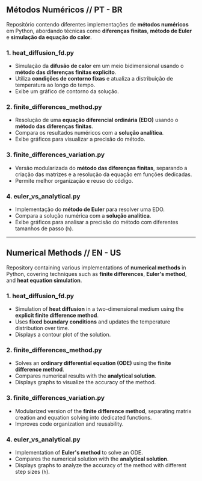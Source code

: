 ## Métodos Numéricos // PT - BR  
Repositório contendo diferentes implementações de **métodos numéricos** em Python, abordando técnicas como **diferenças finitas**, **método de Euler** e **simulação da equação do calor**.

### **1. heat_diffusion_fd.py**  
- Simulação da **difusão de calor** em um meio bidimensional usando o **método das diferenças finitas explícito**.  
- Utiliza **condições de contorno fixas** e atualiza a distribuição de temperatura ao longo do tempo.  
- Exibe um gráfico de contorno da solução.  

### **2. finite_differences_method.py**  
- Resolução de uma **equação diferencial ordinária (EDO)** usando o **método das diferenças finitas**.  
- Compara os resultados numéricos com a **solução analítica**.  
- Exibe gráficos para visualizar a precisão do método.  

### **3. finite_differences_variation.py**  
- Versão modularizada do **método das diferenças finitas**, separando a criação das matrizes e a resolução da equação em funções dedicadas.  
- Permite melhor organização e reuso do código.  

### **4. euler_vs_analytical.py**  
- Implementação do **método de Euler** para resolver uma EDO.  
- Compara a solução numérica com a **solução analítica**.  
- Exibe gráficos para analisar a precisão do método com diferentes tamanhos de passo (`h`).  

---

## Numerical Methods // EN - US  
Repository containing various implementations of **numerical methods** in Python, covering techniques such as **finite differences**, **Euler's method**, and **heat equation simulation**.

### **1. heat_diffusion_fd.py**  
- Simulation of **heat diffusion** in a two-dimensional medium using the **explicit finite difference method**.  
- Uses **fixed boundary conditions** and updates the temperature distribution over time.  
- Displays a contour plot of the solution.  

### **2. finite_differences_method.py**  
- Solves an **ordinary differential equation (ODE)** using the **finite difference method**.  
- Compares numerical results with the **analytical solution**.  
- Displays graphs to visualize the accuracy of the method.  

### **3. finite_differences_variation.py**  
- Modularized version of the **finite difference method**, separating matrix creation and equation solving into dedicated functions.  
- Improves code organization and reusability.  

### **4. euler_vs_analytical.py**  
- Implementation of **Euler's method** to solve an ODE.  
- Compares the numerical solution with the **analytical solution**.  
- Displays graphs to analyze the accuracy of the method with different step sizes (`h`).  
